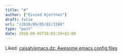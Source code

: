```yaml
---
title: "#"
author: ["Eivind Hjertnes"]
draft: false
url: "/2018/09/05/01/1588"
type: "post"
date: 2018-09-05T18:03:59+02:00
---
```


Liked: [caisah/emacs.dz: Awesome
emacs config files](https://github.com/caisah/emacs.dz)
